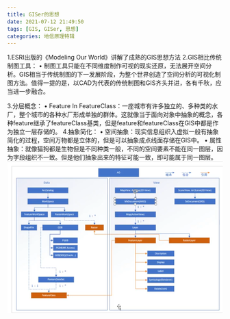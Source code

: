 ```yaml
---
title: GISer的思想
date: 2021-07-12 21:49:50
tags: [GIS, GISer, 思想]
categories: 地信原理特辑
---
```

1.ESRI出版的《Modeling Our World》讲解了成熟的GIS思想方法
2.GIS相比传统制图工具：
	• 制图工具只能在不同维度制作可视的现实还原，无法展开空间分析。GIS相当于传统制图的下一发展阶段，为整个世界创造了空间分析的可视化制图方法。值得一提的是，以CAD为代表的传统制图和GIS齐头并进，各有千秋，应当进一步融合。
<!--more-->
3.分层概念：
	• Feature In FeatureClass：一座城市有许多独立的、多种类的水厂，整个城市的各种水厂形成单独的群体。这就像当于面向对象中抽象的概念，各种feature继承了featureClass基类，但是feature和featureClass在GIS中都是作为独立一层存储的。
4.抽象简化：
	• 空间抽象：现实信息组织入虚拟一般有抽象简化的过程，空间万物都是立体的，但是可以抽象成点线面存储在GIS中。
	• 属性抽象：就像猫狗都是生物但是不同种类一般，不同的空间要素不能在同一图层，因为字段组织不一致。但是他们抽象出来的特征可能一致，即可能属于同一图层。
![图1](GISer的思想/1.png)